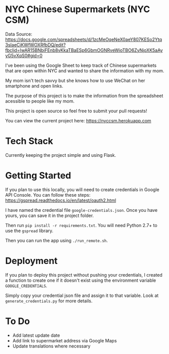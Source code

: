 # NYC Chinese Supermarkets (NYC CSM)
Data Source: https://docs.google.com/spreadsheets/d/1zcMeOqeNeX0aeY807KESo2Ytq3sIaeCiKWfWOXRfbDQ/edit?fbclid=IwAR15BNbiFEnb8vKkaTBaESp6GbmOGNRveWioTBO6ZyNjoXK5aAyyG5vXqS0#gid=0

I've been using the Google Sheet to keep track of Chinese supermarkets that are open within NYC and wanted to share the information with my mom.

My mom isn't tech savvy but she knows how to use WeChat on her smartphone and open links.

The purpose of this project is to make the information from the spreadsheet acessible to people like my mom.

This project is open source so feel free to submit your pull requests!

You can view the current project here: https://nyccsm.herokuapp.com

# Tech Stack
Currently keeping the project simple and using Flask.

# Getting Started
If you plan to use this locally, you will need to create credentials in Google API Console. You can follow these steps: https://gspread.readthedocs.io/en/latest/oauth2.html

I have named the credential file `google-credentials.json`. Once you have yours, you can save it in the project folder.

Then run `pip install -r requirements.txt`. You will need Python 2.7+ to use the `gspread` library.

Then you can run the app using `./run_remote.sh`.

# Deployment
If you plan to deploy this project without pushing your credentials, I created a function to create one if it doesn't exist using the environment variable `GOOGLE_CREDENTIALS`. 

Simply copy your credential json file and assign it to that variable. Look at `generate_credentials.py` for more details.

# To Do
- Add latest update date
- Add link to supermarket address via Google Maps
- Update translations where necessary
